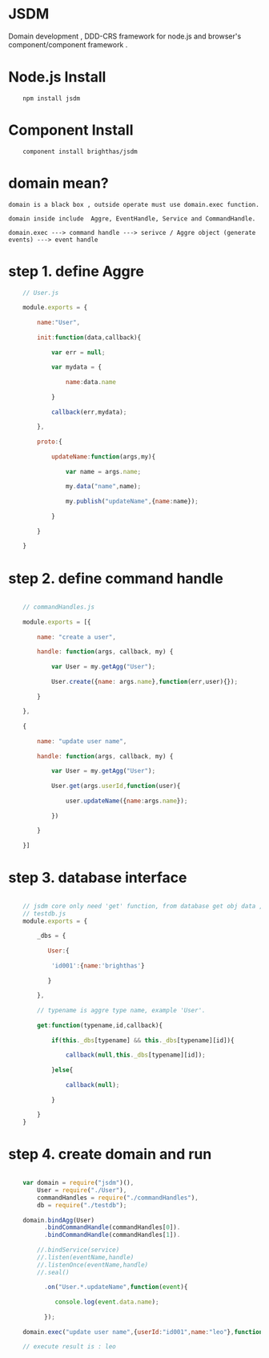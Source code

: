 
JSDM
====

Domain development , DDD-CRS framework for node.js and  browser's component/component  framework .

Node.js  Install 
==================
        
		npm install jsdm

Component  Install 
====================
        
		component install brighthas/jsdm
        

domain mean?
============

    domain is a black box , outside operate must use domain.exec function.
    
    domain inside include  Aggre, EventHandle, Service and CommandHandle.
    
    domain.exec ---> command handle ---> serivce / Aggre object (generate events) ---> event handle
    

step 1. define Aggre
=====================

```javascript    
    // User.js
    
    module.exports = {
    
        name:"User",
        
        init:function(data,callback){
        
            var err = null;
            
            var mydata = {
            
                name:data.name
                
            }
            
            callback(err,mydata);
            
        },
        
        proto:{
        
            updateName:function(args,my){
            
                var name = args.name;
                
                my.data("name",name);
                
                my.publish("updateName",{name:name});
                
            }                    
            
        }
        
    }
```    

step 2. define command handle   
==============================

```javascript
    
    // commandHandles.js
    
    module.exports = [{
    
        name: "create a user",
        
        handle: function(args, callback, my) {
        
            var User = my.getAgg("User");
            
            User.create({name: args.name},function(err,user){});
            
        }
        
    },
    
    {
    
        name: "update user name",
        
        handle: function(args, callback, my) {
        
            var User = my.getAgg("User");
            
            User.get(args.userId,function(user){
            
                user.updateName({name:args.name});
            
            })
            
        }
        
    }]

```
    
step 3.  database interface
============================

```javascript

    // jsdm core only need 'get' function, from database get obj data , the data is json.
    // testdb.js
    module.exports = {
    
        _dbs = {
        
           User:{
           
            'id001':{name:'brighthas'}
            
           } 
           
        },
        
        // typename is aggre type name, example 'User'.
        
        get:function(typename,id,callback){
            
            if(this._dbs[typename] && this._dbs[typename][id]){
            
                callback(null,this._dbs[typename][id]);
                
            }else{
            
                callback(null);
                
            }
            
        }
    }
```

step 4. create domain and run
=============================

```javascript

    var domain = require("jsdm")(),
        User = require("./User"),
        commandHandles = require("./commandHandles"),
        db = require("./testdb");
        
    domain.bindAgg(User)
          .bindCommandHandle(commandHandles[0]).
          .bindCommandHandle(commandHandles[1]).
          
        //.bindService(service)
        //.listen(eventName,handle)
        //.listenOnce(eventName,handle)
        //.seal()
        
          .on("User.*.updateName",function(event){
            
             console.log(event.data.name);
            
          });
          
    domain.exec("update user name",{userId:"id001",name:"leo"},function(){});
    
    // execute result is : leo

```



